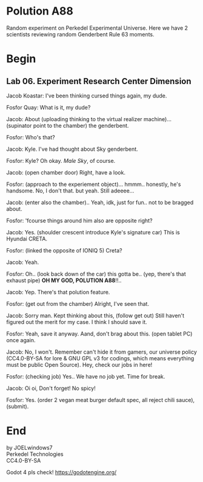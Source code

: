 # Polution A88
Random experiment on Perkedel Experimental Universe. Here we have 2 scientists reviewing random Genderbent Rule 63 moments.

# Begin
## Lab 06. Experiment Research Center Dimension
Jacob Koastar: I've been thinking cursed things again, my dude.

Fosfor Quay: What is it, my dude?

Jacob: About (uploading thinking to the virtual realizer machine)... (supinator point to the chamber) the genderbent.

Fosfor: Who's that?

Jacob: Kyle. I've had thought about Sky genderbent.

Fosfor: Kyle? Oh okay. *Male Sky*, of course.

Jacob: (open chamber door) Right, have a look.

Fosfor: (approach to the experiement object)... hmmm.. honestly, he's handsome. No, I don't that. but yeah. Still adeeee...

Jacob: (enter also the chamber).. Yeah, idk, just for fun.. not to be bragged about.

Fosfor: 'fcourse things around him also are opposite right?

Jacob: Yes. (shoulder crescent introduce Kyle's signature car) This is Hyundai CRETA.

Fosfor: (linked the opposite of IONIQ 5) Creta?

Jacob: Yeah.

Fosfor: Oh.. (look back down of the car) this gotta be.. (yep, there's that exhaust pipe) **OH MY GOD, POLUTION A88**!!..

Jacob: Yep. There's that polution feature.

Fosfor: (get out from the chamber) Alright, I've seen that.

Jacob: Sorry man. Kept thinking about this, (follow get out) Still haven't figured out the merit for my case. I think I should save it.

Fosfor: Yeah, save it anyway. Aand, don't brag about this. (open tablet PC) once again.

Jacob: No, I won't. Remember can't hide it from gamers, our universe policy (CC4.0-BY-SA for lore & GNU GPL v3 for codings, which means everything must be public Open Source). Hey, check our jobs in here!

Fosfor: (checking job) Yes.. We have no job yet. Time for break.

Jacob: Oi oi, Don't forget! No spicy!

Fosfor: Yes. (order 2 vegan meat burger default spec, all reject chili sauce), (submit).

# End
by JOELwindows7  
Perkedel Technologies  
CC4.0-BY-SA

Godot 4 pls check! https://godotengine.org/